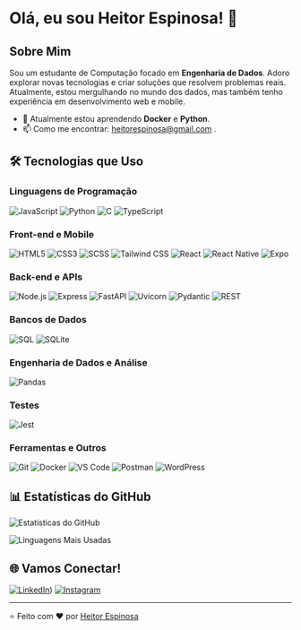 # Olá, eu sou Heitor Espinosa! 👋

## Sobre Mim
Sou um estudante de Computação focado em **Engenharia de Dados**. Adoro explorar novas tecnologias e criar soluções que resolvem problemas reais. Atualmente, estou mergulhando no mundo dos dados, mas também tenho experiência em desenvolvimento web e mobile.

- 🌱 Atualmente estou aprendendo **Docker** e **Python**.
- 📫 Como me encontrar: heitorespinosa@gmail.com .

## 🛠️ Tecnologias que Uso

### Linguagens de Programação
![JavaScript](https://img.shields.io/badge/-JavaScript-F7DF1E?style=flat-square&logo=javascript&logoColor=black)
![Python](https://img.shields.io/badge/-Python-3776AB?style=flat-square&logo=python&logoColor=white)
![C](https://img.shields.io/badge/-C-A8B9CC?style=flat-square&logo=c&logoColor=black)
![TypeScript](https://img.shields.io/badge/-TypeScript-3178C6?style=flat-square&logo=typescript&logoColor=white)

### Front-end e Mobile
![HTML5](https://img.shields.io/badge/-HTML5-E34F26?style=flat-square&logo=html5&logoColor=white)
![CSS3](https://img.shields.io/badge/-CSS3-1572B6?style=flat-square&logo=css3&logoColor=white)
![SCSS](https://img.shields.io/badge/-SCSS-CC6699?style=flat-square&logo=sass&logoColor=white)
![Tailwind CSS](https://img.shields.io/badge/-Tailwind%20CSS-06B6D4?style=flat-square&logo=tailwind-css&logoColor=white)
![React](https://img.shields.io/badge/-React-61DAFB?style=flat-square&logo=react&logoColor=black)
![React Native](https://img.shields.io/badge/-React%20Native-61DAFB?style=flat-square&logo=react&logoColor=black)
![Expo](https://img.shields.io/badge/-Expo-000020?style=flat-square&logo=expo&logoColor=white)

### Back-end e APIs
![Node.js](https://img.shields.io/badge/-Node.js-339933?style=flat-square&logo=node.js&logoColor=white)
![Express](https://img.shields.io/badge/-Express-000000?style=flat-square&logo=express&logoColor=white)
![FastAPI](https://img.shields.io/badge/-FastAPI-009688?style=flat-square&logo=fastapi&logoColor=white)
![Uvicorn](https://img.shields.io/badge/-Uvicorn-499848?style=flat-square&logo=uvicorn&logoColor=white)
![Pydantic](https://img.shields.io/badge/-Pydantic-920000?style=flat-square&logo=pydantic&logoColor=white)
![REST](https://img.shields.io/badge/-REST-FF6F61?style=flat-square&logo=rest&logoColor=white)

### Bancos de Dados
![SQL](https://img.shields.io/badge/-SQL-4479A1?style=flat-square&logo=mysql&logoColor=white)
![SQLite](https://img.shields.io/badge/-SQLite-003B57?style=flat-square&logo=sqlite&logoColor=white)

### Engenharia de Dados e Análise
![Pandas](https://img.shields.io/badge/-Pandas-150458?style=flat-square&logo=pandas&logoColor=white)

### Testes
![Jest](https://img.shields.io/badge/-Jest-C21325?style=flat-square&logo=jest&logoColor=white)

### Ferramentas e Outros
![Git](https://img.shields.io/badge/-Git-F05032?style=flat-square&logo=git&logoColor=white)
![Docker](https://img.shields.io/badge/-Docker-2496ED?style=flat-square&logo=docker&logoColor=white)
![VS Code](https://img.shields.io/badge/-VS%20Code-007ACC?style=flat-square&logo=visual-studio-code&logoColor=white)
![Postman](https://img.shields.io/badge/-Postman-FF6C37?style=flat-square&logo=postman&logoColor=white)
![WordPress](https://img.shields.io/badge/-WordPress-21759B?style=flat-square&logo=wordpress&logoColor=white)

## 📊 Estatísticas do GitHub

![Estatísticas do GitHub](https://github-readme-stats.vercel.app/api?username=HeitorRangel&show_icons=true&theme=radical)

![Linguagens Mais Usadas](https://github-readme-stats.vercel.app/api/top-langs/?username=HeitorRangel&layout=compact&theme=radical)

## 🌐 Vamos Conectar!

[![LinkedIn](https://img.shields.io/badge/-LinkedIn-0077B5?style=flat-square&logo=linkedin&logoColor=white)](https://www.linkedin.com/in/heitorespinosa/))
[![Instagram](https://img.shields.io/badge/-Instagram-E4405F?style=flat-square&logo=instagram&logoColor=white)](https://www.instagram.com/heitor__rangel/)

---

⭐️ Feito com ❤️ por [Heitor Espinosa](https://github.com/HeitorRangel)
